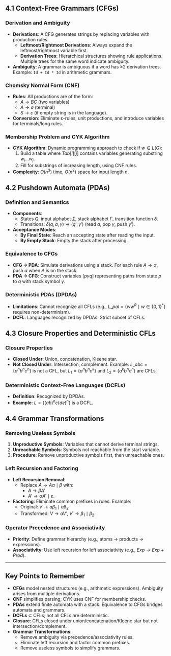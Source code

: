## 4.1 Context-Free Grammars (CFGs)

### Derivation and Ambiguity

- **Derivations**: A CFG generates strings by replacing variables with production rules.
  - **Leftmost/Rightmost Derivations**: Always expand the leftmost/rightmost variable first.
  - **Derivation Trees**: Hierarchical structures showing rule applications. Multiple trees for the same word indicate ambiguity.
- **Ambiguity**: A grammar is ambiguous if a word has ≥2 derivation trees. Example: `Id + Id * Id` in arithmetic grammars.

### Chomsky Normal Form (CNF)

- **Rules**: All productions are of the form:
  - $A \rightarrow BC$ (two variables)
  - $A \rightarrow a$ (terminal)
  - $S \rightarrow \varepsilon$ (if empty string is in the language).
- **Conversion**: Eliminate ε-rules, unit productions, and introduce variables for terminals/long rules.

### Membership Problem and CYK Algorithm

- **CYK Algorithm**: Dynamic programming approach to check if $w \in L(G)$:
  1. Build a table where $Tab[i][j]$ contains variables generating substring $w_i...w_j$.
  2. Fill for substrings of increasing length, using CNF rules.
- **Complexity**: $O(n^3)$ time, $O(n^2)$ space for input length $n$.

## 4.2 Pushdown Automata (PDAs)

### Definition and Semantics

- **Components**:
  - States $Q$, input alphabet $\Sigma$, stack alphabet $\Gamma$, transition function $\delta$.
  - Transitions: $\delta(q, a, \gamma) \rightarrow (q', \gamma')$ (read $a$, pop $\gamma$, push $\gamma'$).
- **Acceptance Modes**:
  - **By Final State**: Reach an accepting state after reading the input.
  - **By Empty Stack**: Empty the stack after processing.

### Equivalence to CFGs

- **CFG → PDA**: Simulate derivations using a stack. For each rule $A \rightarrow \alpha$, push $\alpha$ when $A$ is on the stack.
- **PDA → CFG**: Construct variables $[p\gamma q]$ representing paths from state $p$ to $q$ with stack symbol $\gamma$.

### Deterministic PDAs (DPDAs)

- **Limitations**: Cannot recognize all CFLs (e.g., $L\_{pal} = \{ww^R \mid w \in \{0,1\}^*\}$ requires non-determinism).
- **DCFL**: Languages recognized by DPDAs. Strict subset of CFLs.

## 4.3 Closure Properties and Deterministic CFLs

### Closure Properties

- **Closed Under**: Union, concatenation, Kleene star.
- **Not Closed Under**: Intersection, complement. Example: $L\_{abc} = \{a^n b^n c^n\}$ is not a CFL, but $L_1 = \{a^n b^n c^k\}$ and $L_2 = \{a^k b^n c^n\}$ are CFLs.

### Deterministic Context-Free Languages (DCFLs)

- **Definition**: Recognized by DPDAs.
- **Example**: $L = \{(ab)^n c (de)^n\}$ is a DCFL.

## 4.4 Grammar Transformations

### Removing Useless Symbols

1. **Unproductive Symbols**: Variables that cannot derive terminal strings.
2. **Unreachable Symbols**: Symbols not reachable from the start variable.
3. **Procedure**: Remove unproductive symbols first, then unreachable ones.

### Left Recursion and Factoring

- **Left Recursion Removal**:
  - Replace $A \rightarrow A\alpha \mid \beta$ with:
    - $A \rightarrow \beta A'$
    - $A' \rightarrow \alpha A' \mid \varepsilon$.
- **Factoring**: Eliminate common prefixes in rules. Example:
  - Original: $V \rightarrow a\beta_1 \mid a\beta_2$
  - Transformed: $V \rightarrow aV'$, $V' \rightarrow \beta_1 \mid \beta_2$.

### Operator Precedence and Associativity

- **Priority**: Define grammar hierarchy (e.g., atoms → products → expressions).
- **Associativity**: Use left recursion for left associativity (e.g., $Exp \rightarrow Exp + Prod$).

---

## Key Points to Remember

- **CFGs** model nested structures (e.g., arithmetic expressions). Ambiguity arises from multiple derivations.
- **CNF** simplifies parsing; CYK uses CNF for membership checks.
- **PDAs** extend finite automata with a stack. Equivalence to CFGs bridges automata and grammars.
- **DCFLs** ⊂ CFLs; not all CFLs are deterministic.
- **Closure**: CFLs closed under union/concatenation/Kleene star but not intersection/complement.
- **Grammar Transformations**:
  - Remove ambiguity via precedence/associativity rules.
  - Eliminate left recursion and factor common prefixes.
  - Remove useless symbols to simplify grammars.
